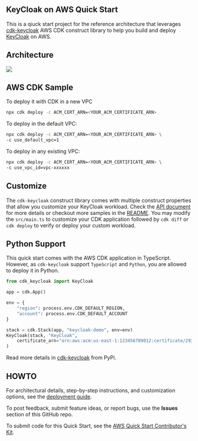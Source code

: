 
## KeyCloak on AWS Quick Start

This is a qiuck start project for the reference architecture that leverages [cdk-keycloak](https://github.com/aws-samples/cdk-keycloak) AWS CDK construct library to help you build and deploy [KeyCloak](https://www.keycloak.org/) on AWS.

## Architecture

![](https://raw.githubusercontent.com/aws-samples/keycloak-on-aws/master/assets/01-keycloak-on-aws-architecture.svg)


## AWS CDK Sample

To deploy it with CDK in a new VPC

```sh
npx cdk deploy -c ACM_CERT_ARN=<YOUR_ACM_CERTIFICATE_ARN>
```

To deploy in the default VPC:

```sh
npx cdk deploy -c ACM_CERT_ARN=<YOUR_ACM_CERTIFICATE_ARN> \
-c use_default_vpc=1
```

To deploy in any existing VPC:

```sh
npx cdk deploy -c ACM_CERT_ARN=<YOUR_ACM_CERTIFICATE_ARN> \
-c use_vpc_id=vpc-xxxxxx
```

## Customize

The `cdk-keycloak` construct library comes with multiple construct properties that allow you customize your KeyCloak workload. Check the [API document](https://github.com/aws-samples/cdk-keycloak/blob/main/API.md) for more details or checkout more samples in the [README](https://github.com/aws-samples/cdk-keycloak). You may modify the `src/main.ts` to customize your CDK application followed by `cdk diff` or `cdk deploy` to verify or deploy your custom workload.


## Python Support

This quick start comes with the AWS CDK application in TypeScript. However, as `cdk-keycloak` support `TypeScript` and `Python`, you are allowed to deploy it in Python.

```py
from cdk_keycloak import KeyCloak

app = cdk.App()

env = {
    "region": process.env.CDK_DEFAULT_REGION,
    "account": process.env.CDK_DEFAULT_ACCOUNT
}

stack = cdk.Stack(app, "keycloak-demo", env=env)
KeyCloak(stack, "KeyCloak",
    certificate_arn="arn:aws:acm:us-east-1:123456789012:certificate/293cf875-ca98-4c2e-a797-e1cf6df2553c"
)

```



Read more details in [cdk-keycloak](https://pypi.org/project/cdk-keycloak) from PyPi.


## HOWTO

For architectural details, step-by-step instructions, and customization options, see the [deployment guide](https://aws-quickstart.github.io/quickstart-keycloak/).

To post feedback, submit feature ideas, or report bugs, use the **Issues** section of this GitHub repo. 

To submit code for this Quick Start, see the [AWS Quick Start Contributor's Kit](https://aws-quickstart.github.io/).
